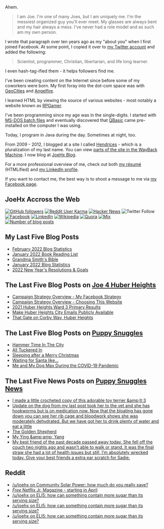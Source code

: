 Ahem.

> I am Joe. I'm one of many Joes, but I am uniquely me. I'm the messiest organized guy you'll ever meet. My glasses are always bent and my hair always a mess. I've never had a role model and as such am my own person.

I wrote that paragraph over ten years ago as my "about you" when I first joined Facebook. At some point, I copied it over to [my Twitter account](https://twitter.com/JoeHxBlog) and added the following:

> Scientist, programmer, Christian, libertarian, and life long learner.

I even hash-tag-ified them - it helps followers find me.

I've been creating content on the Internet since before some of my coworkers were born. My first foray into the dot-com space was with [GeoCities](https://en.wikipedia.org/wiki/Yahoo!_GeoCities) and [Angelfire](https://en.wikipedia.org/wiki/Angelfire).

I learned HTML by viewing the source of various websites - most notably a website known as [RPGamer](https://rpgamer.com/).

I've been programming since my age was in the single-digits. I started with [MS-DOS batch files](https://en.wikipedia.org/wiki/Batch_file) and eventually discovered that [QBasic](https://en.wikipedia.org/wiki/QBasic) came pre-installed on the computer I was using.

Today, I program in Java during the day. Sometimes at night, too.

From 2009 - 2012, I blogged at a site I called [Hendrices](https://www.facebook.com/Hendricescom/) - which is a pluralization of my last name. You can view [parts of the site in the WayBack Machine](https://web.archive.org/web/20090731115109/http://www.hendrices.com/). I now blog at [JoeHx Blog](https://www.joehxblog.com/).

For a more professional overview of me, check out both [my r&eacute;sum&eacute;](https://www.joehxblog.com/resume/) (HTMLified) and [my LinkedIn profile](https://www.linkedin.com/in/joehx/).

If you want to contact me, the best way is to shoot a message to me via [my Facebook page](https://www.facebook.com/JoeHxBlog/).

## JoeHx Accross the Web

[![GitHub followers](https://img.shields.io/github/followers/hendrixjoseph?label=GitHub&style=for-the-badge&logo=github)](https://github.com/hendrixjoseph)
[![Reddit User Karma](https://img.shields.io/reddit/user-karma/combined/joehx?label=Reddit&style=for-the-badge&logo=reddit)](https://www.reddit.com/user/joehx/)
[![Hacker News](https://img.shields.io/badge/dynamic/json?label=hacker+news&query=%24.karma&url=https%3A%2F%2Fhacker-news.firebaseio.com%2Fv0%2Fuser%2Fjoehx2.json&color=ff6600&style=for-the-badge&logo=y-combinator)](https://news.ycombinator.com/user?id=joehx2)
![Twitter Follow](https://img.shields.io/twitter/follow/JoeHxBlog?label=Twitter&style=for-the-badge&logo=twitter&color=1da1f2)
[![Facebook](https://img.shields.io/static/v1?label=FACEBOOK&message=137%20LIKES&color=3b5998&style=for-the-badge&logo=facebook)](https://www.facebook.com/JoeHxBlog)
[![LinkedIn](https://img.shields.io/static/v1?label=linkedin&message=193%20connections&color=2867b2&style=for-the-badge&logo=linkedin)](https://www.linkedin.com/in/joehx)
[![Wikipedia](https://img.shields.io/badge/dynamic/xml?label=wikipedia&query=%2F%2F%2A%5B%40id%3D%22general-stats%22%5D%2Fdiv%2Fdiv%2Fdiv%5B1%5D%2Ftable%2Ftbody%2Ftr%5B11%5D%2Ftd%5B2%5D%2Fstrong&suffix=%20edits&url=https%3A%2F%2Fxtools.wmflabs.org%2Fec%2Fen.wikipedia.org%2FHendrixjoseph&style=for-the-badge&logo=wikipedia&color=9f9f9f)](https://en.wikipedia.org/wiki/User:Hendrixjoseph)
[![Quora](https://img.shields.io/static/v1?label=quora&message=110%20followers&color=b92b27&style=for-the-badge&logo=quora&logoColor=b92b27)](https://www.quora.com/profile/Joseph-Hendrix)
[![Mix](https://img.shields.io/static/v1?label=mix&message=14k%20followers&color=ff8126&style=for-the-badge&logo=mix&logoColor=ff8126)](https://mix.com/joehx)
[![Number of blog posts](https://img.shields.io/endpoint?style=for-the-badge&url=https%3A%2F%2Fwww.joehxblog.com%2Fdata%2Fnumposts.json)](https://www.joehxblog.com/)

## My Last Five Blog Posts

<!-- JOEHXBLOG:START -->
- [February 2022 Blog Statistics](https://www.joehxblog.com/february-2022-blog-statistics/)
- [January 2022 Book Reading List](https://www.joehxblog.com/january-2022-book-reading-list/)
- [Grandma Smith&#39;s Bible](https://www.joehxblog.com/grandma-smiths-bible/)
- [January 2022 Blog Statistics](https://www.joehxblog.com/january-2022-blog-statistics/)
- [2022 New Year&#39;s Resolutions &amp; Goals](https://www.joehxblog.com/2022-new-years-resolutions-goals/)
<!-- JOEHXBLOG:END -->

## The Last Five Blog Posts on [Joe 4 Huber Heights](https://www.joe4huberheights.com/)

<!-- JOE4HUBERHEIGHTS:START -->
- [Campaign Strategy Overview - My Facebook Strategy](https://www.joe4huberheights.com/my-facebook-strategy/)
- [Campaign Strategy Overview - Choosing This Website](https://www.joe4huberheights.com/choosing-this-website/)
- [2021 Huber Heights Ward 3 Primary Results](https://www.joe4huberheights.com/2021-huber-heights-primary-results/)
- [Make Huber Heights City Emails Publicly Available](https://www.joe4huberheights.com/make-huber-heights-city-emails-publicly-available/)
- [That Gate on Corby Way, Huber Heights](https://www.joe4huberheights.com/that-gate-on-corby-way/)
<!-- JOE4HUBERHEIGHTS:END -->

## The Last Five Blog Posts on [Puppy Snuggles](https://www.puppy-snuggles.com/)

<!-- PUPPY-SNUGGLES:START -->
- [Hammer Time In The City](https://www.puppy-snuggles.com/blog/hammer-time-in-the-city/)
- [All Tuckered In](https://www.puppy-snuggles.com/blog/all-tuckered-in/)
- [Sleeping after a Merry Christmas](https://www.puppy-snuggles.com/blog/sleeping-after-a-merry-christmas/)
- [Waiting for Santa like...](https://www.puppy-snuggles.com/blog/waiting-for-santa-like/)
- [Me and My Dog Max During the COVID-19 Pandemic](https://www.puppy-snuggles.com/blog/me-and-my-dog-max-during-the-covid-19-pandemic/)
<!-- PUPPY-SNUGGLES:END -->

## The Last Five News Posts on [Puppy Snuggles News](https://news.puppy-snuggles.com/)

<!-- PUPPY-SNUGGLES-NEWS:START -->
- [I made a little crocheted copy of this adorable toy terrier &amp;amp;lt;3](https://news.puppy-snuggles.com/14510444/i-made-a-little-crocheted-copy-of-this-adorable-toy-terrier-lt3)
- [Update on the dog from my last post took her to the vet and she has hookworms but is on medication now. Now that the bloating has gone down you can see her rib cage and bloodwork shows she was moderately dehydrated. But we have got her to drink plenty of water and eat a little](https://news.puppy-snuggles.com/14485929/update-on-the-dog-from-my-last-post-took-her-to-the-vet-and-she-has-hookworms-but-is-on-medication-now-now-that-the-bloating-has-gone-down-you-can-see-her-rib-cage-and-bloodwork-shows-she-was-moderately-dehydrated-but-we-have-got-her-to-drink-plenty-of-water-and-eat-a-little)
- [The Golden Shepherd](https://news.puppy-snuggles.com/6570032/the-golden-shepherd)
- [My Ying &amp;amp;amp; Yang](https://news.puppy-snuggles.com/14510441/my-ying-amp-yang)
- [My best friend of the past decade passed away today. She fell off the couch two nights ago and wasn’t able to walk or stand. It was the final straw she had a lot of health issues but still, I’m absolutely wrecked today. Give your best friends a extra ear scratch for Sadie.](https://news.puppy-snuggles.com/14452717/my-best-friend-of-the-past-decade-passed-away-today-she-fell-off-the-couch-two-nights-ago-and-wasnt-able-to-walk-or-stand-it-was-the-final-straw-she-had-a-lot-of-health-issues-but-still-im-absolutely-wrecked-today-give-your-best-friends-a-extra-ear-scratch-for-sadie)
<!-- PUPPY-SNUGGLES-NEWS:END -->

## Reddit

<!-- REDDIT:START -->
- [/u/joehx on Community Solar Power: how much do you really save?](https://www.reddit.com/r/Frugal/comments/spnoac/community_solar_power_how_much_do_you_really_save/hwi3hvt/)
- [*Free* Netflix Jr. Magazine - starting in April](https://www.reddit.com/r/freebies/comments/sp92m2/free_netflix_jr_magazine_starting_in_april/)
- [/u/joehx on ELI5: how can something contain more sugar than its serving size?](https://www.reddit.com/r/explainlikeimfive/comments/snw2jz/eli5_how_can_something_contain_more_sugar_than/hw7z000/)
- [/u/joehx on ELI5: how can something contain more sugar than its serving size?](https://www.reddit.com/r/explainlikeimfive/comments/snw2jz/eli5_how_can_something_contain_more_sugar_than/hw63bmx/)
- [/u/joehx on ELI5: how can something contain more sugar than its serving size?](https://www.reddit.com/r/explainlikeimfive/comments/snw2jz/eli5_how_can_something_contain_more_sugar_than/hw5h4c1/)
<!-- REDDIT:END -->
